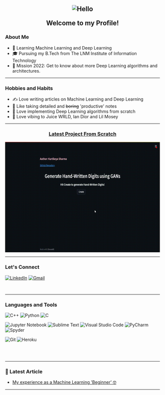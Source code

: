 
<h2 align="center">
  <img src="https://c.tenor.com/rbx3ph5SLRUAAAAj/pikachu-pokemon.gif" alt="Hello" width="95" height="80">
  
  Welcome to my Profile!
</h2>


### About Me

- 🌱 Learning Machine Learning and Deep Learning
- 🎓 Pursuing my B.Tech from The LNM Institute of Information Technology
- 🥅 Mission 2022: Get to know about more Deep Learning algorithms and architectures.

---

### Hobbies and Habits

- ✍️ Love writing articles on Machine Learning and Deep Learning
- 📓 Like taking detailed and <s>boring</s> 'productive' notes
- 💪 Love implementing Deep Learning algorithms from scratch 
- 🎵 Love vibing to Juice WRLD, Ian Dior and Lil Mosey


---

<h3 align="center">
  <a href="https://hand-written-digit-generator.herokuapp.com/">
    Latest Project From Scratch
  </a>
</h3>


  
<p align="center">
  <img alt="Hand-Written Digit Generator Web App" src="https://github.com/Kartikeya2710/Hand-Written-Digit-Generator/blob/main/streamlit_video.gif" width="640" height="360" align="center" />
</p>

---

### Let's Connect

[![LinkedIn](https://img.shields.io/badge/linkedin-%230077B5.svg?style=for-the-badge&logo=linkedin&logoColor=white)](https://www.linkedin.com/in/kartikeya-sharma-3246281bb/)
[![Gmail](https://img.shields.io/badge/Gmail-D14836?style=for-the-badge&logo=gmail&logoColor=white)](mailto:kartikeya.rahul.sharma@gmail.com)

<br />

---

### Languages and Tools

![C++](https://img.shields.io/badge/c++-%2300599C.svg?style=for-the-badge&logo=c%2B%2B&logoColor=white)
![Python](https://img.shields.io/badge/python-3670A0?style=for-the-badge&logo=python&logoColor=ffdd54)
![C](https://img.shields.io/badge/c-%2300599C.svg?style=for-the-badge&logo=c&logoColor=white)


![Jupyter Notebook](https://img.shields.io/badge/jupyter-%23FA0F00.svg?style=for-the-badge&logo=jupyter&logoColor=white)
![Sublime Text](https://img.shields.io/badge/sublime_text-%23575757.svg?style=for-the-badge&logo=sublime-text&logoColor=important)
![Visual Studio Code](https://img.shields.io/badge/Visual%20Studio%20Code-0078d7.svg?style=for-the-badge&logo=visual-studio-code&logoColor=white)
![PyCharm](https://img.shields.io/badge/pycharm-143?style=for-the-badge&logo=pycharm&logoColor=black&color=black&labelColor=green)
![Spyder](https://img.shields.io/badge/Spyder-838485?style=for-the-badge&logo=spyder%20ide&logoColor=maroon)


![Git](https://img.shields.io/badge/git-%23F05033.svg?style=for-the-badge&logo=git&logoColor=white)
![Heroku](https://img.shields.io/badge/heroku-%23430098.svg?style=for-the-badge&logo=heroku&logoColor=white)



<br />
<br />

---

### 📕  Latest Article

<!-- Articles:START -->
- [My experience as a Machine Learning 'Beginner' 🤓](https://www.linkedin.com/feed/update/urn:li:ugcPost:6848983952414294016?updateEntityUrn=urn%3Ali%3Afs_updateV2%3A%28urn%3Ali%3AugcPost%3A6848983952414294016%2CFEED_DETAIL%2CEMPTY%2CDEFAULT%2Cfalse%29)
<!-- Articles:END -->

---

[linkedin]: https://www.linkedin.com/in/kartikeya-sharma-3246281bb/
